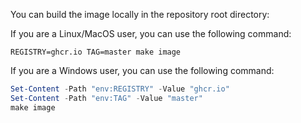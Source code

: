 You can build the image locally in the repository root directory:

If you are a Linux/MacOS user, you can use the following command:
```shell
REGISTRY=ghcr.io TAG=master make image
```

If you are a Windows user, you can use the following command:
```powershell
Set-Content -Path "env:REGISTRY" -Value "ghcr.io"
Set-Content -Path "env:TAG" -Value "master"
make image
```
